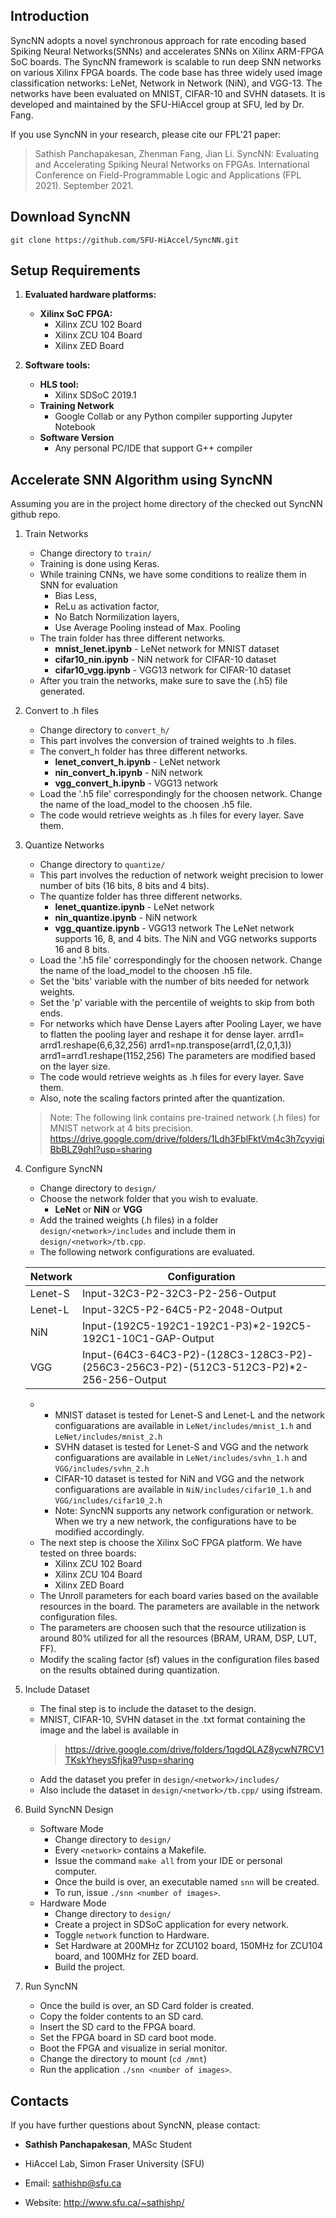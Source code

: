 ## Introduction

SyncNN adopts a novel synchronous approach for rate encoding based Spiking Neural Networks(SNNs) and accelerates SNNs on Xilinx ARM-FPGA SoC boards. The SyncNN framework is scalable to run deep SNN networks on various Xilinx FPGA boards. The code base has three widely used image classification networks: LeNet, Network in Network (NiN), and VGG-13. The networks have been evaluated on MNIST, CIFAR-10 and SVHN datasets. It is developed and maintained by the SFU-HiAccel group at SFU, led by Dr. Fang.

If you use SyncNN in your research, please cite our FPL'21 paper: 
> Sathish Panchapakesan, Zhenman Fang, Jian Li. SyncNN: Evaluating and Accelerating Spiking Neural Networks on FPGAs.  International Conference on Field-Programmable Logic and Applications (FPL 2021). September 2021.

## Download SyncNN

	git clone https://github.com/SFU-HiAccel/SyncNN.git

## Setup Requirements

1. **Evaluated hardware platforms:**
    * **Xilinx SoC FPGA:**
      * Xilinx ZCU 102 Board
      * Xilinx ZCU 104 Board
      * Xilinx ZED Board

2. **Software tools:**
    * **HLS tool:**
      * Xilinx SDSoC 2019.1
    * **Training Network**
      * Google Collab or any Python compiler supporting Jupyter Notebook
    * **Software Version**
      * Any personal PC/IDE that support G++ compiler  

## Accelerate SNN Algorithm using SyncNN

Assuming you are in the project home directory of the checked out SyncNN github repo.

1. Train Networks
    * Change directory to `train/`
    * Training is done using Keras.
    * While training CNNs, we have some conditions to realize them in SNN for evaluation
      * Bias Less,
      * ReLu as activation factor,
      * No Batch Normilization layers,
      * Use Average Pooling instead of Max. Pooling
    * The train folder has three different networks.
      * **mnist_lenet.ipynb** - LeNet network for MNIST dataset
      * **cifar10_nin.ipynb** - NiN network for CIFAR-10 dataset
      * **cifar10_vgg.ipynb** - VGG13 network for CIFAR-10 dataset
    * After you train the networks, make sure to save the (.h5) file generated.    	
    
2. Convert to .h files
    * Change directory to `convert_h/`
    * This part involves the conversion of trained weights to .h files.
    * The convert_h folder has three different networks.
      * **lenet_convert_h.ipynb** - LeNet network 
      * **nin_convert_h.ipynb** - NiN network 
      * **vgg_convert_h.ipynb** - VGG13 network 
    * Load the '.h5 file' correspondingly for the choosen network. Change the name of the load_model to the choosen .h5 file.
    * The code would retrieve weights as .h files for every layer. Save them.


3. Quantize Networks
    * Change directory to `quantize/`
    * This part involves the reduction of network weight precision to lower number of  bits (16 bits, 8 bits and 4 bits).
    * The quantize folder has three different networks.
      * **lenet_quantize.ipynb** - LeNet network 
      * **nin_quantize.ipynb** - NiN network 
      * **vgg_quantize.ipynb** - VGG13 network
      The LeNet network supports 16, 8, and 4 bits. The NiN and VGG networks supports 16 and 8 bits. 
    * Load the '.h5 file' correspondingly for the choosen network. Change the name of the load_model to the choosen .h5 file.
    * Set the 'bits' variable with the number of bits needed for network weights. 
    * Set the 'p' variable with the percentile of weights to skip from both ends.
    * For networks which have Dense Layers after Pooling Layer, we have to flatten the pooling layer and reshape it for dense layer. 
	arrd1= arrd1.reshape(6,6,32,256)
	arrd1=np.transpose(arrd1,(2,0,1,3))
	arrd1=arrd1.reshape(1152,256)
      The parameters are modified based on the layer size.
    *  The code would retrieve weights as .h files for every layer. Save them.
    *  Also, note the scaling factors printed after the quantization.

	> Note: The following link contains pre-trained network (.h files) for MNIST network at 4 bits precision. 
  	https://drive.google.com/drive/folders/1Ldh3FblFktVm4c3h7cyvigiBbBLZ9qhI?usp=sharing

4. Configure SyncNN
    * Change directory to `design/`
    * Choose the network folder that you wish to evaluate.
      * **LeNet** or **NiN** or **VGG**
    * Add the trained weights (.h files) in a folder `design/<network>/includes` and include them in `design/<network>/tb.cpp`.
    * The following network configurations are evaluated.
    
	Network	      | Configuration
	------------- | -------------
	Lenet-S       | Input-32C3-P2-32C3-P2-256-Output
	Lenet-L       | Input-32C5-P2-64C5-P2-2048-Output
	NiN	      | Input-(192C5-192C1-192C1-P3)*2-192C5-192C1-10C1-GAP-Output
	VGG	      | Input-(64C3-64C3-P2)-(128C3-128C3-P2)-(256C3-256C3-P2)-(512C3-512C3-P2)*2-256-256-Output
	
    * 	
    	* MNIST dataset is tested for Lenet-S and Lenet-L and the network configuarations are available in `LeNet/includes/mnist_1.h` and `LeNet/includes/mnist_2.h`
    	* SVHN dataset is tested for Lenet-S and VGG and the network configuarations are available in `LeNet/includes/svhn_1.h` and `VGG/includes/svhn_2.h`
    	* CIFAR-10 dataset is tested for NiN and VGG and the network configuarations are available in `NiN/includes/cifar10_1.h` and `VGG/includes/cifar10_2.h`
    	* Note: SyncNN supports any network configuration or network. When we try a new network, the configurations have to be modified accordingly.
    * The next step is choose the Xilinx SoC FPGA platform. We have tested on three boards: 
        * Xilinx ZCU 102 Board
        * Xilinx ZCU 104 Board
        * Xilinx ZED Board
    * The Unroll parameters for each board varies based on the available resources in the board. The parameters are available in the network configuration files.
    * The parameters are choosen such that the resource utilization is around 80% utilized for all the resources (BRAM, URAM, DSP, LUT, FF).
    * Modify the scaling factor (sf) values in the configuration files based on the results obtained during quantization. 

5. Include Dataset
    * The final step is to include the dataset to the design. 
    * MNIST, CIFAR-10, SVHN dataset in the .txt format containing the image and the label is available in 
      > https://drive.google.com/drive/folders/1qgdQLAZ8ycwN7RCV1TKskYheysSfjka9?usp=sharing
    * Add the dataset you prefer in `design/<network>/includes/`
    * Also include the dataset in `design/<network>/tb.cpp/` using ifstream.

6. Build SyncNN Design
    * Software Mode
    	* Change directory to `design/`
    	* Every `<network>` contains a Makefile.
    	* Issue the command `make all` from your IDE or personal computer.
    	* Once the build is over, an executable named `snn` will be created.
    	* To run, issue `./snn <number of images>`.
    * Hardware Mode
    	* Change directory to `design/`
    	* Create a project in SDSoC application for every network.
    	* Toggle `network` function to Hardware.
    	* Set Hardware at 200MHz for ZCU102 board, 150MHz for ZCU104 board, and 100MHz for ZED board.
    	* Build the project.
  
 7. Run SyncNN
    * Once the build is over, an SD Card folder is created.
    * Copy the folder contents to an SD card.
    * Insert the SD card to the FPGA board.
    * Set the FPGA board in SD card boot mode.
    * Boot the FPGA and visualize in serial monitor.
    * Change the directory to mount (`cd /mnt`)
    * Run the application `./snn <number of images>`.
    

## Contacts

If you have further questions about SyncNN, please contact:

* **Sathish Panchapakesan**, MASc Student

* HiAccel Lab, Simon Fraser University (SFU)

* Email: sathishp@sfu.ca 

* Website: http://www.sfu.ca/~sathishp/


